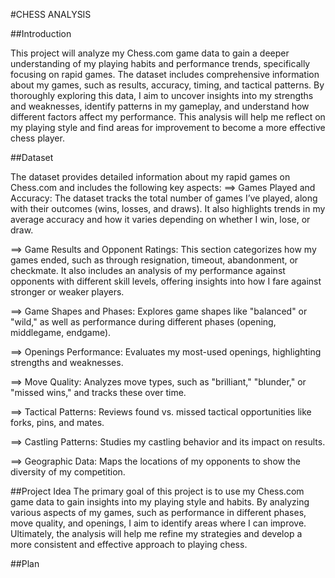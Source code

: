 #CHESS ANALYSIS


##Introduction


This project will analyze my Chess.com game data to gain a deeper understanding of my playing habits and performance trends, specifically focusing on rapid games. The dataset includes comprehensive information about my games, such as results, accuracy, timing, and tactical patterns. By thoroughly exploring this data, I aim to uncover insights into my strengths and weaknesses, identify patterns in my gameplay, and understand how different factors affect my performance. This analysis will help me reflect on my playing style and find areas for improvement to become a more effective chess player.


##Dataset


The dataset provides detailed information about my rapid games on Chess.com and includes the following key aspects:
==> Games Played and Accuracy: The dataset tracks the total number of games I’ve played, along with their outcomes (wins, losses, and draws). It also highlights trends in my average accuracy and how it varies depending on whether I win, lose, or draw.

==> Game Results and Opponent Ratings: This section categorizes how my games ended, such as through resignation, timeout, abandonment, or checkmate. It also includes an analysis of my performance against opponents with different skill levels, offering insights into how I fare against stronger or weaker players.

==> Game Shapes and Phases: Explores game shapes like "balanced" or "wild," as well as performance during different phases (opening, middlegame, endgame).

==> Openings Performance: Evaluates my most-used openings, highlighting strengths and weaknesses.

==> Move Quality: Analyzes move types, such as "brilliant," "blunder," or "missed wins," and tracks these over time.

==> Tactical Patterns: Reviews found vs. missed tactical opportunities like forks, pins, and mates.

==> Castling Patterns: Studies my castling behavior and its impact on results.

==> Geographic Data: Maps the locations of my opponents to show the diversity of my competition.

##Project Idea
The primary goal of this project is to use my Chess.com game data to gain insights into my playing style and habits. By analyzing various aspects of my games, such as performance in different phases, move quality, and openings, I aim to identify areas where I can improve. Ultimately, the analysis will help me refine my strategies and develop a more consistent and effective approach to playing chess.

##Plan



